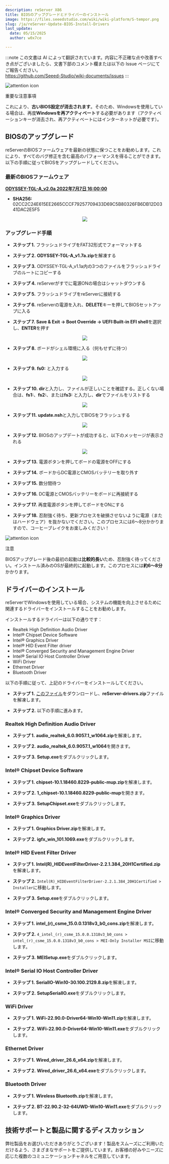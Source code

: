 ```yaml
---
description: reServer X86
title: BIOSのアップグレードとドライバーのインストール
image: https://files.seeedstudio.com/wiki/wiki-platform/S-tempor.png
slug: /ja/reServer-Update-BIOS-Install-Drivers
last_update:
  date: 05/15/2025
  author: w0x7ce

---
```

:::note
この文書は AI によって翻訳されています。内容に不正確な点や改善すべき点がございましたら、文書下部のコメント欄または以下の Issue ページにてご報告ください。  
https://github.com/Seeed-Studio/wiki-documents/issues
:::

<!-- ---
name: BIOSのアップグレードとドライバーのインストール
category: reServer
bzurl: 
wikiurl: 
sku: 
--- -->

<div className="tips" style={{display: 'table', tableLayout: 'fixed', backgroundColor: '#fbd373', height: 'auto', width: '100%'}}>
  <div className="left-icon" style={{display: 'table-cell', verticalAlign: 'middle', backgroundColor: '#FC4A1A', paddingTop: 10, boxSizing: 'border-box', height: 'auto', width: 38, textAlign: 'center'}}><img style={{width: 26, verticalAlign: 'middle'}} src="https://s3-us-west-2.amazonaws.com/static.seeed.cc/seeed/icon/Danger.svg" alt="attention icon" /></div>
  <div className="right-desc" style={{display: 'table-cell', verticalAlign: 'middle', paddingLeft: 15, boxSizing: 'border-box', width: 'calc(95% - 38px)'}}>
    <p style={{color: '#000000', fontWeight: 'bold', marginTop: 10}}>重要な注意事項</p>
    <p style={{color: '#000000', fontSize: 14}}> これにより、<b>古いBIOS設定が消去されます</b>。そのため、Windowsを使用している場合は、再度<b>Windowsを再アクティベート</b>する必要があります（アクティベーションキーが消去され、再アクティベートにはインターネットが必要です）。<br />
    </p></div>
</div>

## BIOSのアップグレード

reServerのBIOSファームウェアを最新の状態に保つことをお勧めします。これにより、すべてのバグ修正を含む最高のパフォーマンスを得ることができます。以下の手順に従ってBIOSをアップグレードしてください。

### 最新のBIOSファームウェア

**[ODYSSEY-TGL-A_v2.0a 2022年7月7日 16:00:00](https://files.seeedstudio.com/wiki/reServer/ODYSSEY-TGL-A_v2.0a.zip)**

- **SHA256:** 02CC2C24E615EE2665CCCF79257709433D69C5B80326FB6DB12D0341DAC2E5F5

<div align="center"><img width={1000} src="https://files.seeedstudio.com/wiki/reServer/update-bios-pics/BIOS-main.png" /></div>

### アップグレード手順

- **ステップ 1.** フラッシュドライブをFAT32形式でフォーマットする

- **ステップ 2.** **ODYSSEY-TGL-A_v1.7a.zip**を解凍する

- **ステップ 3.** ODYSSEY-TGL-A_v1.1a内の3つのファイルをフラッシュドライブのルートにコピーする

- **ステップ 4.** reServerがすでに電源ONの場合はシャットダウンする

- **ステップ 5.** フラッシュドライブをreServerに接続する

- **ステップ 6.** reServerの電源を入れ、**DELETE**キーを押してBIOSセットアップに入る

- **ステップ 7.** **Save & Exit -> Boot Override -> UEFI:Built-in EFI shell**を選択し、**ENTER**を押す

<div align="center"><img width={600} src="https://files.seeedstudio.com/wiki/reServer/update-bios-pics/BIOS-EFI-start.png" /></div>

- **ステップ 8.** ボードがシェル環境に入る（何もせずに待つ）

<div align="center"><img width={1000} src="https://files.seeedstudio.com/wiki/reServer/update-bios-pics/update-bios-2.jpg" /></div>

- **ステップ 9.** **fs0:** と入力する

<div align="center"><img width={260} src="https://files.seeedstudio.com/wiki/reServer/update-bios-pics/update-bios-3.jpg" /></div>

- **ステップ 10.** **dir**と入力し、ファイルが正しいことを確認する。正しくない場合は、**fs1:**、**fs2:**、または**fs3:** と入力し、**dir**でファイルをリストする

<div align="center"><img width={1000} src="https://files.seeedstudio.com/wiki/reServer/update-bios-pics/dir-1.png" /></div>

- **ステップ 11.** **update.nsh**と入力してBIOSをフラッシュする

<div align="center"><img width={260} src="https://files.seeedstudio.com/wiki/reServer/update-bios-pics/update.nsh.png" /></div>

- **ステップ 12.** BIOSのアップデートが成功すると、以下のメッセージが表示される

<div align="center"><img width={450} src="https://files.seeedstudio.com/wiki/reServer/update-bios-pics/update-bios-6.jpg" /></div>

- **ステップ 13.** 電源ボタンを押してボードの電源をOFFにする

- **ステップ 14.** ボードからDC電源とCMOSバッテリーを取り外す

- **ステップ 15.** 数分間待つ

- **ステップ 16.** DC電源とCMOSバッテリーをボードに再接続する

- **ステップ 17.** 再度電源ボタンを押してボードをONにする

- **ステップ 18.** 忍耐強く待ち、更新プロセスを破損させないように電源（またはハードウェア）を抜かないでください。このプロセスには6〜8分かかりますので、コーヒーブレイクをお楽しみください！

<div className="tips" style={{display: 'table', tableLayout: 'fixed', backgroundColor: '#F5A9A9', height: 'auto', width: '100%'}}>
  <div className="left-icon" style={{display: 'table-cell', verticalAlign: 'middle', backgroundColor: '#DF0101', paddingTop: 10, boxSizing: 'border-box', height: 'auto', width: 38, textAlign: 'center'}}><img style={{width: 26, verticalAlign: 'middle'}} src="https://s3-us-west-2.amazonaws.com/static.seeed.cc/seeed/icon/Danger.svg" alt="attention icon" /></div>
  <div className="right-desc" style={{display: 'table-cell', verticalAlign: 'middle', paddingLeft: 15, boxSizing: 'border-box', width: 'calc(95% - 38px)'}}>
    <p style={{color: '#000000', fontWeight: 'bold', marginTop: 10}}>注意</p>
    <p style={{color: '#000000', fontSize: 14}}>BIOSアップグレード後の最初の起動は<b>比較的長い</b>ため、忍耐強く待ってください。インストール済みのOSが最終的に起動します。このプロセスには<b>約6〜8分</b>かかります。</p>
  </div>
</div>

## ドライバーのインストール

reServerでWindowsを使用している場合、システムの機能を向上させるために関連するドライバーをインストールすることをお勧めします。

インストールするドライバーは以下の通りです：

- Realtek High Definition Audio Driver
- Intel® Chipset Device Software
- Intel® Graphics Driver
- Intel® HID Event Filter driver
- Intel® Converged Security and Management Engine Driver
- Intel® Serial IO Host Controller Driver
- WiFi Driver
- Ethernet Driver
- Bluetooth Driver

以下の手順に従って、上記のドライバーをインストールしてください。

- **ステップ 1.** [このファイル](https://files.seeedstudio.com/wiki/reServer/reServer-Drivers.zip)をダウンロードし、**reServer-drivers.zip**ファイルを解凍します。

- **ステップ 2.** 以下の手順に進みます。

### Realtek High Definition Audio Driver

- **ステップ 1.** **audio_realtek_6.0.9057.1_w1064.zip**を解凍します。

- **ステップ 2.** **audio_realtek_6.0.9057.1_w1064**を開きます。

- **ステップ 3.** **Setup.exe**をダブルクリックします。

### Intel® Chipset Device Software

- **ステップ 1.** **chipset-10.1.18460.8229-public-mup.zip**を解凍します。

- **ステップ 2.** **1_chipset-10.1.18460.8229-public-mup**を開きます。

- **ステップ 3.** **SetupChipset.exe**をダブルクリックします。

### Intel® Graphics Driver

- **ステップ 1.** **Graphics Driver.zip**を解凍します。

- **ステップ 2.** **igfx_win_101.1069.exe**をダブルクリックします。

### Intel® HID Event Filter Driver

- **ステップ 1.** **Intel(R)_HIDEventFilterDriver-2.2.1.384_20H1Certified.zip**を解凍します。

- **ステップ 2.** `Intel(R)_HIDEventFilterDriver-2.2.1.384_20H1Certified > Installer`に移動します。

- **ステップ 3.** **Setup.exe**をダブルクリックします。

### Intel® Converged Security and Management Engine Driver

- **ステップ 1.** **intel_(r)_csme_15.0.0.1318v3_b0_cons.zip**を解凍します。

- **ステップ 2.** `4_intel_(r)_csme_15.0.0.1318v3_b0_cons > intel_(r)_csme_15.0.0.1318v3_b0_cons > MEI-Only Installer MSI`に移動します。

- **ステップ 3.** **MEISetup.exe**をダブルクリックします。

### Intel® Serial IO Host Controller Driver

- **ステップ 1.** **SerialIO-Win10-30.100.2129.8.zip**を解凍します。

- **ステップ 2.** **SetupSerialIO.exe**をダブルクリックします。

### WiFi Driver

- **ステップ 1.** **WiFi-22.90.0-Driver64-Win10-Win11.zip**を解凍します。

- **ステップ 2.** **WiFi-22.90.0-Driver64-Win10-Win11.exe**をダブルクリックします。

### Ethernet Driver

- **ステップ 1.** **Wired_driver_26.6_x64.zip**を解凍します。

- **ステップ 2.** **Wired_driver_26.6_x64.exe**をダブルクリックします。

### Bluetooth Driver

- **ステップ 1.** **Wireless Bluetooth.zip**を解凍します。

- **ステップ 2.** **BT-22.90.2-32-64UWD-Win10-Win11.exe**をダブルクリックします。

## 技術サポートと製品に関するディスカッション

弊社製品をお選びいただきありがとうございます！製品をスムーズにご利用いただけるよう、さまざまなサポートをご提供しています。お客様の好みやニーズに応じた複数のコミュニケーションチャネルをご用意しています。

<div class="button_tech_support_container">
<a href="https://forum.seeedstudio.com/" class="button_forum"></a> 
<a href="https://www.seeedstudio.com/contacts" class="button_email"></a>
</div>

<div class="button_tech_support_container">
<a href="https://discord.gg/eWkprNDMU7" class="button_discord"></a> 
<a href="https://github.com/Seeed-Studio/wiki-documents/discussions/69" class="button_discussion"></a>
</div>